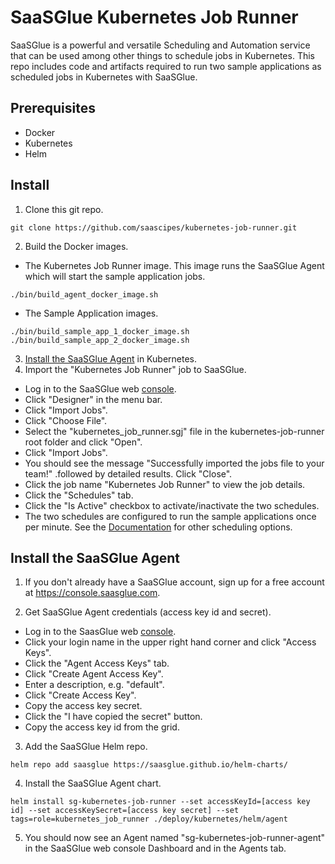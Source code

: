 # SaaSGlue Kubernetes Job Runner
SaaSGlue is a powerful and versatile Scheduling and Automation service that can be used among other things to schedule jobs in Kubernetes. This repo includes code and artifacts required to run two sample applications as scheduled jobs in Kubernetes with SaaSGlue.
<br />

## Prerequisites
- Docker
- Kubernetes
- Helm

## Install
1. Clone this git repo.
  ```
  git clone https://github.com/saascipes/kubernetes-job-runner.git
  ```
2. Build the Docker images.
  - The Kubernetes Job Runner image. This image runs the SaaSGlue Agent which will start the sample application jobs.
  ```
  ./bin/build_agent_docker_image.sh
  ```
  - The Sample Application images.
  ```
  ./bin/build_sample_app_1_docker_image.sh
  ./bin/build_sample_app_2_docker_image.sh
  ```
3. [Install the SaaSGlue Agent](#install-the-saasglue-agent) in Kubernetes.
4. Import the "Kubernetes Job Runner" job to SaaSGlue.
- Log in to the SaaSGlue web [console](https://console.saasglue.com).
- Click "Designer" in the menu bar.
- Click "Import Jobs".
- Click "Choose File".
- Select the "kubernetes_job_runner.sgj" file in the kubernetes-job-runner root folder and click "Open".
- Click "Import Jobs".
- You should see the message "Successfully imported the jobs file to your team!" .followed by detailed results. Click "Close".
- Click the job name "Kubernetes Job Runner" to view the job details.
- Click the "Schedules" tab.
- Click the "Is Active" checkbox to activate/inactivate the two schedules.
- The two schedules are configured to run the sample applications once per minute. See the [Documentation](#https://saasglue.com/docs#job-schedule) for other scheduling options.

## Install the SaaSGlue Agent
1. If you don't already have a SaaSGlue account, sign up for a free account at https://console.saasglue.com.

2. Get SaaSGlue Agent credentials (access key id and secret).
- Log in to the SaasGlue web [console](https://console.saasglue.com).
- Click your login name in the upper right hand corner and click "Access Keys".
- Click the "Agent Access Keys" tab.
- Click "Create Agent Access Key".
- Enter a description, e.g. "default".
- Click "Create Access Key".
- Copy the access key secret.
- Click the "I have copied the secret" button.
- Copy the access key id from the grid.
3. Add the SaaSGlue Helm repo.
  ```
  helm repo add saasglue https://saasglue.github.io/helm-charts/
  ```
4. Install the SaaSGlue Agent chart.
  ```
  helm install sg-kubernetes-job-runner --set accessKeyId=[access key id] --set accessKeySecret=[access key secret] --set tags=role=kubernetes_job_runner ./deploy/kubernetes/helm/agent
  ```
5. You should now see an Agent named "sg-kubernetes-job-runner-agent" in the SaaSGlue web console Dashboard and in the Agents tab.
